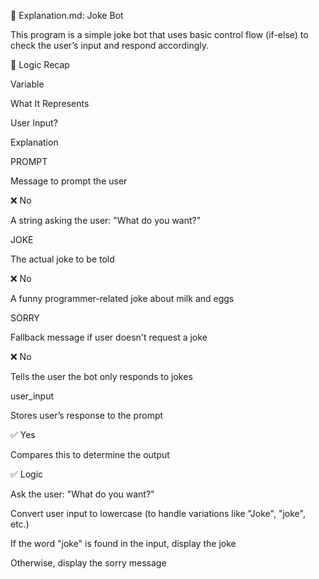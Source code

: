🧠 Explanation.md: Joke Bot

This program is a simple joke bot that uses basic control flow (if-else) to check the user’s input and respond accordingly.

🎯 Logic Recap

Variable

What It Represents

User Input?

Explanation

PROMPT

Message to prompt the user

❌ No

A string asking the user: "What do you want?"

JOKE

The actual joke to be told

❌ No

A funny programmer-related joke about milk and eggs

SORRY

Fallback message if user doesn't request a joke

❌ No

Tells the user the bot only responds to jokes

user_input

Stores user’s response to the prompt

✅ Yes

Compares this to determine the output

✅ Logic

Ask the user: "What do you want?"

Convert user input to lowercase (to handle variations like "Joke", "joke", etc.)

If the word "joke" is found in the input, display the joke

Otherwise, display the sorry message